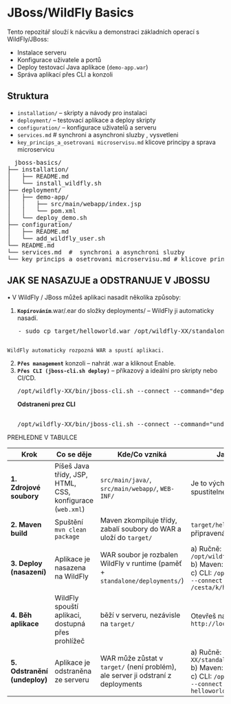 # JBoss/WildFly Basics

Tento repozitář slouží k nácviku a demonstraci základních operací s WildFly/JBoss:

- Instalace serveru
- Konfigurace uživatele a portů
- Deploy testovací Java aplikace (`demo-app.war`)
- Správa aplikací přes CLI a konzoli

## Struktura

- `installation/` – skripty a návody pro instalaci
- `deployment/` – testovací aplikace a deploy skripty
- `configuration/` – konfigurace uživatelů a serveru
- `services.md`  #  synchroni a asynchroni sluzby , vysvetleni
- `key_princips_a_osetrovani microservisu.md`  klicove principy a sprava microservicu

<pre>
  jboss-basics/
├── installation/
│   ├── README.md
│   └── install_wildfly.sh
├── deployment/
│   ├── demo-app/
│   │   ├── src/main/webapp/index.jsp
│   │   └── pom.xml
│   └── deploy_demo.sh
├── configuration/
│   ├── README.md
│   └── add_wildfly_user.sh
└── README.md
└── services.md  #  synchroni a asynchroni sluzby
└── key_princips_a_osetrovani microservisu.md # klicove principy a osetrovani microservicu
</pre>

## JAK SE NASAZUJE a ODSTRANUJE V JBOSSU

•	V WildFly / JBoss můžeš aplikaci nasadit několika způsoby:
1.	**`Kopírováním`**.war/.ear do složky deployments/ – WildFly ji automaticky nasadí.
   <pre>
   - sudo cp target/helloworld.war /opt/wildfly-XX/standalone/deployments/
   </pre>
    WildFly automaticky rozpozná WAR a spustí aplikaci.
2.	**`Přes management`** konzoli – nahrát .war a kliknout Enable.
3.	**`Přes CLI (jboss-cli.sh deploy)`** – příkazový  a ideální pro skripty nebo CI/CD.
    <pre>
  	/opt/wildfly-XX/bin/jboss-cli.sh --connect --command="deploy /cesta/k/helloworld.war"
    </pre>
    **Odstraneni prez CLI**
    <pre>  
  	/opt/wildfly-XX/bin/jboss-cli.sh --connect --command="undeploy helloworld.war"
    </pre>

   PREHLEDNE V TABULCE <br>

| Krok                         | Co se děje                                                | Kde/Co vzniká                                                                    | Jak se aplikuje/odstraňuje                                                                                                                                                                                            |
| ---------------------------- | --------------------------------------------------------- | -------------------------------------------------------------------------------- | --------------------------------------------------------------------------------------------------------------------------------------------------------------------------------------------------------------------- |
| **1. Zdrojové soubory**      | Píšeš Java třídy, JSP, HTML, CSS, konfigurace (`web.xml`) | `src/main/java/`, `src/main/webapp/`, `WEB-INF/`                                 | Je to výchozí obsah projektu, zatím není spustitelné                                                                                                                                                                  |
| **2. Maven build**           | Spuštění `mvn clean package`                              | Maven zkompiluje třídy, zabalí soubory do WAR a uloží do `target/`               | `target/helloworld.war` – hotová aplikace připravená k nasazení                                                                                                                                                       |
| **3. Deploy (nasazení)**     | Aplikace je nasazena na WildFly                           | WAR soubor je rozbalen WildFly v runtime (paměť + `standalone/deployments/`)     | a) Ručně: `cp target/helloworld.war /opt/wildfly-XX/standalone/deployments/` <br> b) Maven: `mvn wildfly:deploy` <br> c) CLI: `/opt/wildfly-XX/bin/jboss-cli.sh --connect --command="deploy /cesta/k/helloworld.war"` |
| **4. Běh aplikace**          | WildFly spouští aplikaci, dostupná přes prohlížeč         | běží v serveru, nezávisle na `target/`                                           | Otevřeš např.: `http://localhost:8080/helloworld`                                                                                                                                                                     |
| **5. Odstranění (undeploy)** | Aplikace je odstraněna ze serveru                         | WAR může zůstat v `target/` (není problém), ale server ji odstraní z deployments | a) Ručně: `rm /opt/wildfly-XX/standalone/deployments/helloworld.war` <br> b) Maven: `mvn wildfly:undeploy` <br> c) CLI: `/opt/wildfly-XX/bin/jboss-cli.sh --connect --command="undeploy helloworld.war"`              |

  	
















